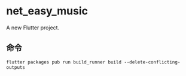 # net_easy_music

A new Flutter project.

## 命令

`flutter packages pub run build_runner build --delete-conflicting-outputs`
